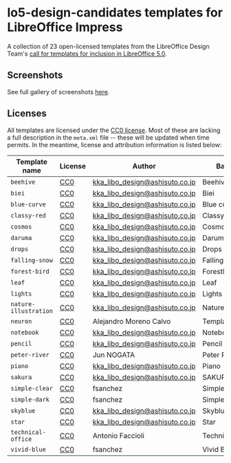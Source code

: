 # lo5-design-candidates templates for LibreOffice Impress

A collection of 23 open-licensed templates from the LibreOffice Design Team's [call for templates for inclusion in LibreOffice 5.0](https://wiki.documentfoundation.org/Design/Whiteboards/Templates_for_LibreOffice_5.0).

## Screenshots

See full gallery of screenshots [here](https://github.com/dohliam/libreoffice-impress-templates/blob/master/screenshots.md#lo5-design-candidates).

## Licenses

All templates are licensed under the [CC0 license](http://creativecommons.org/choose/zero/). Most of these are lacking a full description in the `meta.xml` file -- these will be updated when time permits. In the meantime, license and attribution information is listed below:

Template name | License | Author | Based on
------------- | ------- | ------ | --------
`beehive` | [CC0](http://creativecommons.org/publicdomain/zero/1.0/deed.en) | kka_libo_design@ashisuto.co.jp | Beehive
`biei` | [CC0](http://creativecommons.org/publicdomain/zero/1.0/deed.en) | kka_libo_design@ashisuto.co.jp | Biei
`blue-curve` | [CC0](http://creativecommons.org/publicdomain/zero/1.0/deed.en) | kka_libo_design@ashisuto.co.jp | Blue curve
`classy-red` | [CC0](http://creativecommons.org/publicdomain/zero/1.0/deed.en) | kka_libo_design@ashisuto.co.jp | Classy red
`cosmos` | [CC0](http://creativecommons.org/publicdomain/zero/1.0/deed.en) | kka_libo_design@ashisuto.co.jp | Cosmos
`daruma` | [CC0](http://creativecommons.org/publicdomain/zero/1.0/deed.en) | kka_libo_design@ashisuto.co.jp | Daruma
`drops` | [CC0](http://creativecommons.org/publicdomain/zero/1.0/deed.en) | kka_libo_design@ashisuto.co.jp | Drops
`falling-snow` | [CC0](http://creativecommons.org/publicdomain/zero/1.0/deed.en) | kka_libo_design@ashisuto.co.jp | Falling snow
`forest-bird` | [CC0](http://creativecommons.org/publicdomain/zero/1.0/deed.en) | kka_libo_design@ashisuto.co.jp | Forestbird
`leaf` | [CC0](http://creativecommons.org/publicdomain/zero/1.0/deed.en) | kka_libo_design@ashisuto.co.jp | Leaf
`lights` | [CC0](http://creativecommons.org/publicdomain/zero/1.0/deed.en) | kka_libo_design@ashisuto.co.jp | Lights
`nature-illustration` | [CC0](http://creativecommons.org/publicdomain/zero/1.0/deed.en) | kka_libo_design@ashisuto.co.jp | Nature_illustration
`neuron` | [CC0](http://creativecommons.org/publicdomain/zero/1.0/deed.en) | Alejandro Moreno Calvo | Template Neuron
`notebook` | [CC0](http://creativecommons.org/publicdomain/zero/1.0/deed.en) | kka_libo_design@ashisuto.co.jp | Notebook
`pencil` | [CC0](http://creativecommons.org/publicdomain/zero/1.0/deed.en) | kka_libo_design@ashisuto.co.jp | Pencil
`peter-river` | [CC0](http://creativecommons.org/publicdomain/zero/1.0/deed.en) | Jun NOGATA | Peter River
`piano` | [CC0](http://creativecommons.org/publicdomain/zero/1.0/deed.en) | kka_libo_design@ashisuto.co.jp | Piano
`sakura` | [CC0](http://creativecommons.org/publicdomain/zero/1.0/deed.en) | kka_libo_design@ashisuto.co.jp | SAKURA
`simple-clear` | [CC0](http://creativecommons.org/publicdomain/zero/1.0/deed.en) | fsanchez | Simple Clear
`simple-dark` | [CC0](http://creativecommons.org/publicdomain/zero/1.0/deed.en) | fsanchez | Simple Dark
`skyblue` | [CC0](http://creativecommons.org/publicdomain/zero/1.0/deed.en) | kka_libo_design@ashisuto.co.jp | Skyblue
`star` | [CC0](http://creativecommons.org/publicdomain/zero/1.0/deed.en) | kka_libo_design@ashisuto.co.jp | Star
`technical-office` | [CC0](http://creativecommons.org/publicdomain/zero/1.0/deed.en) | Antonio Faccioli | Technical Office
`vivid-blue` | [CC0](http://creativecommons.org/publicdomain/zero/1.0/deed.en) | fsanchez | Vivid Blue
